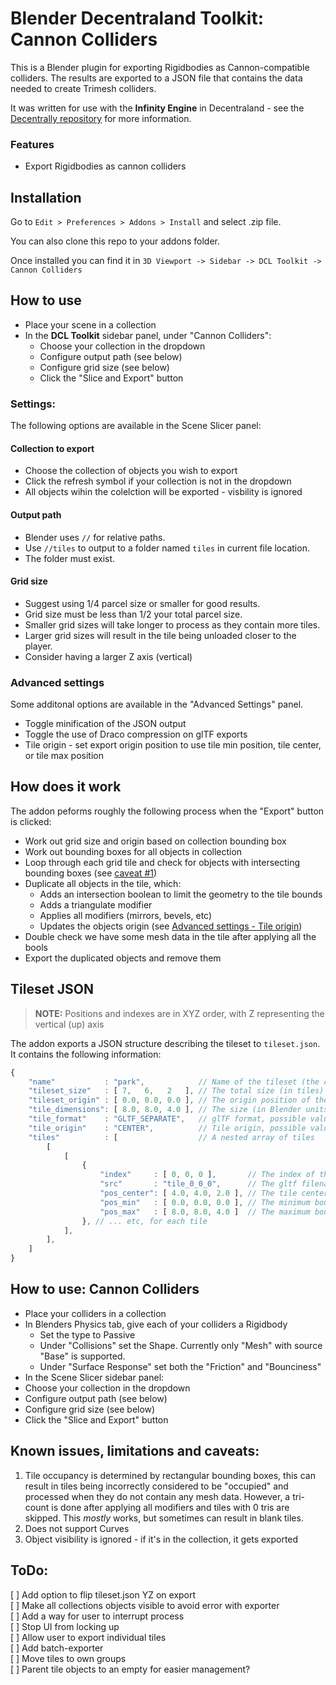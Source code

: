 # Blender Decentraland Toolkit: Cannon Colliders

This is a Blender plugin for exporting Rigidbodies as Cannon-compatible colliders. The results are exported to a JSON file that contains the data needed to create Trimesh colliders.

It was written for use with the **Infinity Engine** in Decentraland - see the [Decentrally repository](https://github.com/decentraland-scenes/decentrally) for more information.


### Features

* Export Rigidbodies as cannon colliders

Installation
--
Go to `Edit > Preferences > Addons > Install` and select .zip file.

You can also clone this repo to your addons folder.

Once installed you can find it in `3D Viewport -> Sidebar -> DCL Toolkit -> Cannon Colliders`

How to use
--
* Place your scene in a collection
* In the **DCL Toolkit** sidebar panel, under "Cannon Colliders": 
    * Choose your collection in the dropdown 
    * Configure output path (see below)
    * Configure grid size (see below)
    * Click the "Slice and Export" button

### Settings:

The following options are available in the Scene Slicer panel: 

#### Collection to export

* Choose the collection of objects you wish to export
* Click the refresh symbol if your collection is not in the dropdown
* All objects wihin the colelction will be exported - visbility is ignored

#### Output path
* Blender uses `//` for relative paths. 
* Use `//tiles` to output to a folder named `tiles` in current file location. 
* The folder must exist.


#### Grid size

* Suggest using 1/4 parcel size or smaller for good results.
* Grid size must be less than 1/2 your total parcel size. 
* Smaller grid sizes will take longer to process as they contain more tiles. 
* Larger grid sizes will result in the tile being unloaded closer to the player.
* Consider having a larger Z axis (vertical)

### Advanced settings

Some additonal options are available in the "Advanced Settings" panel.

* Toggle minification of the JSON output
* Toggle the use of Draco compression on glTF exports
* Tile origin - set export origin position to use tile min position, tile center, or tile max position


How does it work
--

The addon peforms roughly the following process when the "Export" button is clicked:

* Work out grid size and origin based on collection bounding box
* Work out bounding boxes for all objects in collection
* Loop through each grid tile and check for objects with intersecting bounding boxes (see [caveat #1](#known-issues-limitations-and-caveats))
* Duplicate all objects in the tile, which:
    * Adds an intersection boolean to limit the geometry to the tile bounds
    * Adds a triangulate modifier
    * Applies all modifiers (mirrors, bevels, etc)
    * Updates the objects origin (see [Advanced settings - Tile origin](#advanced-settings))
* Double check we have some mesh data in the tile after applying all the bools
* Export the duplicated objects and remove them


Tileset JSON
---

> **NOTE:** Positions and indexes are in XYZ order, with Z representing the vertical (up) axis

The addon exports a JSON structure describing the tileset to `tileset.json`.  
It contains the following information:

```js
{
	"name"           : "park",            // Name of the tileset (the collection name)
	"tileset_size"   : [ 7,   6,   2   ], // The total size (in tiles) of the tileset
	"tileset_origin" : [ 0.0, 0.0, 0.0 ], // The origin position of the tileset
	"tile_dimensions": [ 8.0, 8.0, 4.0 ], // The size (in Blender units) of each tile
	"tile_format"    : "GLTF_SEPARATE",   // glTF format, possible values are GLB, GLTF_SEPARATE
	"tile_origin"    : "CENTER",          // Tile origin, possible values are CENTER, TILE_MIN, TILE_MAX
	"tiles"          : [                  // A nested array of tiles 
		[
			[
				{ 
					"index"     : [ 0, 0, 0 ],       // The index of this tile in the tiles array
					"src"       : "tile_0_0_0",      // The gltf filename. File extension derived from tile_format 
					"pos_center": [ 4.0, 4.0, 2.0 ], // The tile center 
					"pos_min"   : [ 0.0, 0.0, 0.0 ], // The minimum bounds of this tile
					"pos_max"   : [ 8.0, 8.0, 4.0 ]  // The maximum bounds of the tile
				}, // ... etc, for each tile
			],
		],
	]
}
```


How to use: Cannon Colliders
---
* Place your colliders in a collection
* In Blenders Physics tab, give each of your colliders a Rigidbody
	* Set the type to Passive
	* Under "Collisions" set the Shape. Currently only "Mesh" with source "Base" is supported.
	* Under "Surface Response" set both the "Friction" and "Bounciness"
* In the Scene Slicer sidebar panel:
* Choose your collection in the dropdown
* Configure output path (see below)
* Configure grid size (see below)
* Click the "Slice and Export" button


Known issues, limitations and caveats:
--

1) Tile occupancy is determined by rectangular bounding boxes, this can result in tiles being incorrectly considered to be "occupied" and processed when they do not contain any mesh data. However, a tri-count is done after applying all modifiers and tiles with 0 tris are skipped. This *mostly* works, but sometimes can result in blank tiles.
1) Does not support Curves
1) Object visibility is ignored - if it's in the collection, it gets exported

ToDo:
--
[ ] Add option to flip tileset.json YZ on export  
[ ] Make all collections objects visible to avoid error with exporter  
[ ] Add a way for user to interrupt process  
[ ] Stop UI from locking up  
[ ] Allow user to export individual tiles  
[ ] Add batch-exporter  
[ ] Move tiles to own groups  
[ ] Parent tile objects to an empty for easier management?  